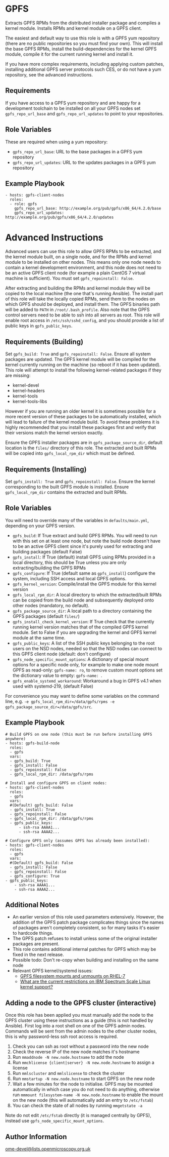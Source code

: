 GPFS
====

Extracts GPFS RPMs from the distributed installer package and compiles a kernel module.
Installs RPMs and kernel module on a GPFS client.

The easiest and default way to use this role is with a GPFS yum repository (there are no public repositories so you must find your own).
This will install the base GPFS RPMs, install the build-dependencies for the kernel GPFS module, compile it for the current running kernel and install it.

If you have more complex requirements, including applying custom patches, installing additional GPFS server protocols such CES, or do not have a yum repository, see the advanced instructions.


Requirements
------------

If you have access to a GPFS yum repository and are happy for a development toolchain to be installed on all your GPFS nodes set `gpfs_repo_url_base` and `gpfs_repo_url_updates` to point to your repositories.


Role Variables
--------------

These are required when using a yum repository:

- `gpfs_repo_url_base`: URL to the base packages in a GPFS yum repository
- `gpfs_repo_url_updates`: URL to the updates packages in a GPFS yum repository


Example Playbook
----------------

    - hosts: gpfs-client-nodes
      roles:
      - role: gpfs
        gpfs_repo_url_base: http://example.org/pub/gpfs/x86_64/4.2.0/base
        gpfs_repo_url_updates: http://example.org/pub/gpfs/x86_64/4.2.0/updates


Advanced Instructions
=====================

Advanced users can use this role to allow GPFS RPMs to be extracted, and the kernel module built, on a single node, and for the RPMs and kernel module to be installed on other nodes.
This means only one node needs to contain a kernel development environment, and this node does not need to be an active GPFS client node (for example a plain CentOS 7 virtual machine is sufficient).
You must set `gpfs_repoinstall: False`.

After extracting and building the RPMs and kernel module they will be copied to the local machine (the one that's running Ansible).
The install part of this role will take the locally copied RPMs, send them to the nodes on which GPFS should be deployed, and install them.
The GPFS binaries path will be added to `PATH` in `/root/.bash_profile`.
Also note that the GPFS control servers need to be able to ssh into all servers as root.
This role will enable root access in `/etc/ssh/sshd_config`, and you should provide a list of public keys in `gpfs_public_keys`.


Requirements (Building)
-----------------------

Set `gpfs_build: True` and `gpfs_repoinstall: False`.
Ensure all system packages are updated.
The GPFS kernel module will be compiled for the kernel currently running on the machine (so reboot if it has been updated).
This role will attempt to install the following kernel-related packages if they are missing:

- kernel-devel
- kernel-headers
- kernel-tools
- kernel-tools-libs

However if you are running an older kernel it is sometimes possible for a more recent version of these packages to be automatically installed, which will lead to failure of the kernel module build.
To avoid these problems it is highly recommended that you install these packages first and verify that their versions match the kernel version exactly.

Ensure the GPFS installer packages are in `gpfs_package_source_dir`, default location is the `files/` directory of this role.
The extracted and built RPMs will be copied into `gpfs_local_rpm_dir` which must be defined.


Requirements (Installing)
-------------------------

Set `gpfs_install: True` and `gpfs_repoinstall: False`.
Ensure the kernel corresponding to the built GPFS module is installed.
Ensure `gpfs_local_rpm_dir` contains the extracted and built RPMs.


Role Variables
--------------

You will need to override many of the variables in `defaults/main.yml`, depending on your GPFS version.

- `gpfs_build`: If True extract and build GPFS RPMs. You will need to run with this set on at least one node, but note the build node doesn't have to be an active GPFS client since it's purely used for extracting and building packages (default False)
- `gpfs_install`: If True (default) install GPFS using RPMs provided in a local directory, this should be True unless you are only extracting/building the GPFS RPMs
- `gpfs_configure`: If True (default same as `gpfs_install`) configure the system, including SSH access and local GPFS options.
- `gpfs_kernel_version`: Compile/install the GPFS module for this kernel version
- `gpfs_local_rpm_dir`: A local directory to which the extracted/built RPMs can be copied from the build node and subsequently deployed onto other nodes (mandatory, no default).
- `gpfs_package_source_dir`: A local path to a directory containing the GPFS packages (default `files/`)
- `gpfs_install_check_kernel_version`: If True check that the currently running kernel version matches that of the compiled GPFS kernel module. Set to False if you are upgrading the kernel and GPFS kernel module at the same time.
- `gpfs_public_keys`: A list of the SSH public keys belonging to the root users on the NSD nodes, needed so that the NSD nodes can connect to this GPFS client node (default: don't configure)
- `gpfs_node_specific_mount_options`: A dictionary of special mount options for a specific node only, for example to make one node mount GPFS as read-only: `gpfs-name: ro`, to remove custom mount options set the dictionary value to empty: `gpfs-name: `.
- `gpfs_enable_systemd_workaround`: Workaround a bug in GPFS v4.1 when used with systemd-219, (default False)

For convenience you may want to define some variables on the command line, e.g. `-e gpfs_local_rpm_dir=/data/gpfs/rpms -e gpfs_package_source_dir=/data/gpfs/src`.

Example Playbook
----------------

    # Build GPFS on one node (this must be run before installing GPFS anywhere)
    - hosts: gpfs-build-node
      roles:
      - gpfs
      vars:
      - gpfs_build: True
      - gpfs_install: False
      - gpfs_repoinstall: False
      - gpfs_local_rpm_dir: /data/gpfs/rpms

    # Install and configure GPFS on client nodes:
    - hosts: gpfs-client-nodes
      roles:
      - gpfs
      vars:
      #(Default) gpfs_build: False
      - gpfs_install: True
      - gpfs_repoinstall: False
      - gpfs_local_rpm_dir: /data/gpfs/rpms
      - gpfs_public_keys:
          - ssh-rsa AAAA1...
          - ssh-rsa AAAA2...

    # Configure GPFS only (assumes GPFS has already been installed):
    - hosts: gpfs-client-nodes
      roles:
      - gpfs
      vars:
      #(Default) gpfs_build: False
      - gpfs_install: False
      - gpfs_repoinstall: False
      - gpfs_configure: True
    - gpfs_public_keys:
        - ssh-rsa AAAA1...
        - ssh-rsa AAAA2...


Additional Notes
----------------

- An earlier version of this role used parameters extensively.
  However, the addition of the GPFS patch package complicates things since the names of packages aren't completely consistent, so for many tasks it's easier to hardcode things.
- The GPFS patch refuses to install unless some of the original installer packages are present.
- This role contains additional internal patches for GPFS which may be fixed in the next release.
- Possible todo: Don't re-copy when building and installing on the same node
- Relevant GPFS kernel/systemd issues:
    - [GPFS filesystem mounts and unmounts on RHEL-7](https://www.ibm.com/developerworks/community/forums/html/topic?id=00104bb5-acf5-4036-93ba-29ea7b1d43b7&ps=25#176065bb-65f3-48c0-b97b-4d14094fd77e)
    - [What are the current restrictions on IBM Spectrum Scale Linux kernel support?](http://www-01.ibm.com/support/knowledgecenter/api/content/SSFKCN/com.ibm.cluster.gpfs.doc/gpfs_faqs/gpfsclustersfaq.html?locale=en&ro=kcUI#linuxrest)


Adding a node to the GPFS cluster (interactive)
-----------------------------------------------

Once this role has been applied you must manually add the node to the GPFS cluster using these instructions as a guide (this is not handled by Ansible).
First log into a root shell on one of the GPFS admin nodes.
Commands will be sent from the admin nodes to the other cluster nodes, this is why password-less ssh root access is required.

1. Check you can ssh as root without a password into the new node
2. Check the reverse IP of the new node matches it's hostname
3. Run `mmaddnode -N new.node.hostname` to add the node
4. Run `mmchlicense {client|server} -N new.node.hostname` to assign a license
5. Run `mmlscluster` and `mmlslicense` to check the cluster
6. Run `mmstartup -N new.node.hostname` to start GPFS on the new node
7. Wait a few minutes for the node to initialise. GPFS may be mounted automatically in which case you do not need to do anything, otherwise run `mmmount filesystem-name -N new.node.hostname` to enable the mount on the new node (this will automatically add an entry to `/etc/fstab`)
8. You can check the state of all nodes by running `mmgetstate -a`

Note do not edit `/etc/fstab` directly (it is managed centrally by GPFS), instead use `gpfs_node_specific_mount_options`.


Author Information
------------------

ome-devel@lists.openmicroscopy.org.uk
